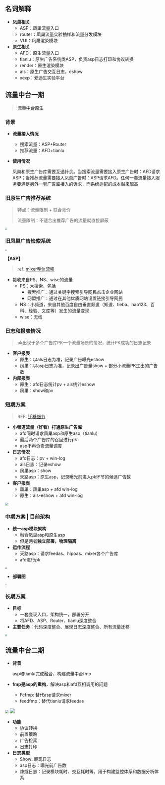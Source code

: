 ## 名词解释

*   **凤巢相关**
    *   ASP：凤巢流量入口
    *   router：凤巢流量实验抽样和流量分发模块
    *   VUI：凤巢渲染模块
*   **原生相关**
    *   AFD：原生流量入口
    *   tianlu：原生广告系统类ASP，负责asp日志打印和协议转换
    *   render：原生渲染模块
    *   als：原生广告交互日志，eshow
    *   xexp：爱迪生实验平台

## 流量中台一期

>   [流量中台原生](http://wiki.baidu.com/pages/viewpage.action?pageId=1217870940)

### 背景

*   **流量接入情况**
    *   搜索流量：ASP+Router
    *   推荐流量：AFD+tianlu

*   **使用情况**

    凤巢和原生广告库需要互通补余。当搜索流量需要接入原生广告时：AFD请求ASP；当推荐流量需要接入凤巢广告时：ASP请求AFD。任何一套流量接入服务要满足另外一套广告库接入的诉求，而系统适配的成本越来越高

### 旧原生广告推荐系统

>   特点：流量限制 + 联合竞价
>
>   流量限制：不适合出推荐广告的流量就直接屏蔽

<img src="http://bj.bcebos.com/ibox-thumbnail98/f8526dab89d50b1da7b7fe5a2e58247b?authorization=bce-auth-v1%2Ffbe74140929444858491fbf2b6bc0935%2F2021-07-29T02%3A41%3A29Z%2F1800%2F%2F36b8c5e2f3fa8dea6d2c78cf1d58407d931ebbc6dec49e85e157e92e1d8ff91d" style="zoom:40%;" >



### 旧凤巢广告检索系统

<img src="http://bj.bcebos.com/ibox-thumbnail98/b5926465f84fd149635ec6c568c6174f?authorization=bce-auth-v1%2Ffbe74140929444858491fbf2b6bc0935%2F2021-07-29T03%3A08%3A03Z%2F1800%2F%2Fc6ba3ee490c9f0f68b5fa86fc5eb4c386d82534eee410b9ea97a6f83bfc2599d" style="zoom:33%;" >

**【ASP】**

>   ref: [mixer整体流程](http://wiki.baidu.com/pages/viewpage.action?pageId=513471027)

*   接收来自PS、NS、wise的流量
    *   PS：大搜索，包括
        *   搜索推广：通过关键字搜索引导网民点击企业网站
        *   网盟推广：通过在其他优质网站设置链接引导网民
    *   NS：小频道，来自其他百度自由垂直频道（知道、tieba、hao123、百科、经验、文库等）发生的流量变现
    *   wise：无线

### 日志和报表情况

>   pk出现于多个广告库PK一个流量场景的情况，统计PK成功的日志记录

*   **客户报表**
    *   原生：以als日志为准，记录广告曝光eshow
    *   凤巢：以asp日志为准，记录出广告量show + 部分小流量PK生出的广告数
*   **内部报表**
    *   原生：afd日志统计pv + als统计eshow
    *   凤巢：show和pv

### 短期方案

>   REF: [迁移细节](http://wiki.baidu.com/pages/viewpage.action?pageId=1486567244)

*   **小频道流量（好看）打通原生广告库**
    *   afd同时请求凤巢asp和原生asp（tianlu）
    *   最后两个广告库的召回进行pk
    *   asp不再负责流量调度
*   **日志情况**
    *   afd日志：pv + win-log
    *   als日志：记录eshow
    *   凤巢asp：show
    *   天路asp：原生asp，记录曝光前进入pk环节的候选广告数
*   **客户报表**
    *   凤巢：凤巢asp + afd win-log
    *   原生：als-eshow + afd win-log

<img src="http://bj.bcebos.com/ibox-thumbnail98/b71b0648f0e14d5058c0d090c4006590?authorization=bce-auth-v1%2Ffbe74140929444858491fbf2b6bc0935%2F2021-07-29T02%3A27%3A02Z%2F1800%2F%2Fab26bf9c48cdffd12db5248cce52cd34c760d8a7f4237137c3c5b76d53bd8801" style="zoom:60%;" >

### 中期方案 | 目前架构

*   **统一asp模块架构**
    *   融合凤巢asp和原生asp
    *   但是两者**独立部署，物理隔离**
*   **运作流程**
    *   天路asp：请求feedas、hipoas、mixer各个广告库
    *   afd进行pk

<img src="http://bj.bcebos.com/ibox-thumbnail98/16465efc1ede58530fa61e770a10470b?authorization=bce-auth-v1%2Ffbe74140929444858491fbf2b6bc0935%2F2021-07-29T02%3A31%3A35Z%2F1800%2F%2F1bfe70899bf6b5728fcde473f3d02991b6b81928f5405c5555d36c6046d86da2" style="zoom: 40%;" >

*   **部署图**

<img src="http://bj.bcebos.com/ibox-thumbnail98/77f8e7a28ffe2a64d32449adb163e440?authorization=bce-auth-v1%2Ffbe74140929444858491fbf2b6bc0935%2F2021-07-29T06%3A52%3A18Z%2F1800%2F%2F9ea86d18828bf1e8f6f51744e32aaee55f6ea9d7100fa901a275970418f3e798" style="zoom:30%;" >

### 长期方案

*   **目标**
    *   一套变现入口，架构统一，部署分开
    *   将AFD、ASP、Router、tianlu深度整合
*   **主要任务**：代码深度整合、展现日志深度整合、所有流量迁移

<img src="http://bj.bcebos.com/ibox-thumbnail98/8aa1e126db68bf41272682264dba8c0b?authorization=bce-auth-v1%2Ffbe74140929444858491fbf2b6bc0935%2F2021-07-29T02%3A42%3A50Z%2F1800%2F%2F3bbad85e82c2e181c63bf4c3a1332072769938a08b07c7f7139f8b040d8dabfb" style="zoom:40%;" >

## 流量中台二期

*   **背景**

    asp和tianlu完成融合，构建流量中台fmp

*   **fmp是asp的重构**，解决asp和afd互相调用的问题

    *   Fcfmp: 替代asp请求mixer
    *   feedfmp：替代tianlu请求feedas

<img src="http://bj.bcebos.com/ibox-thumbnail98/a71ec282c977dfe7817be1935966f9c3?authorization=bce-auth-v1%2Ffbe74140929444858491fbf2b6bc0935%2F2021-07-29T02%3A36%3A01Z%2F1800%2F%2F2062f53add14fd6fab181d155b70f5e28e8ea5744c2c402ae2796b4cb02a71f9" style="zoom:67%;" >

<img src="http://bj.bcebos.com/ibox-thumbnail98/c042879471f36d54b99b3d9fc05843bd?authorization=bce-auth-v1%2Ffbe74140929444858491fbf2b6bc0935%2F2021-07-29T07%3A03%3A57Z%2F1800%2F%2Faa8567a3ba52b8492a04f15b5f10c8a2a29d54f27cebd1f2b7bb0927b6a2a696">

*   **功能**
    *   协议转换
    *   前置策略
    *   广告检索
    *   日志打印
*   **日志类型**
    *   Show: 展现日志
    *   asp日志：曝光前广告数
    *   烽燧日志：记录模块耗时、交互耗时等，用于构建监控体系和数据分析体系